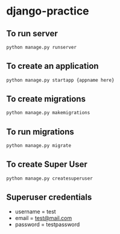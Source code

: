 # django-practice
 
## To run server
```bash
python manage.py runserver 
```

## To create an application
```bash
python manage.py startapp {appname here}
```

## To create migrations
```bash
python manage.py makemigrations
```

## To run migrations
```bash
python manage.py migrate
```

## To create Super User
```bash
python manage.py createsuperuser
```

## Superuser credentials
- username = test
- email = test@mail.com
- password = testpassword